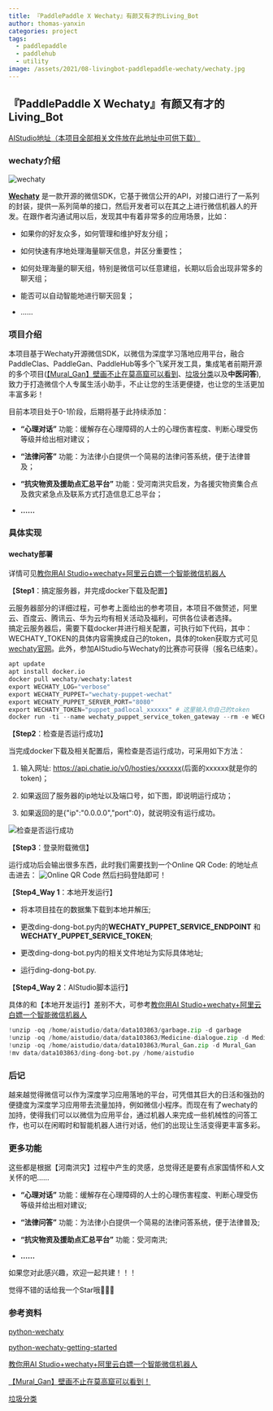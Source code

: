 ```yaml
---
title: 『PaddlePaddle X Wechaty』有颜又有才的Living_Bot
author: thomas-yanxin
categories: project
tags:
  - paddlepaddle
  - paddlehub
  - utility
image: /assets/2021/08-livingbot-paddlepaddle-wechaty/wechaty.jpg
---
```


## 『PaddlePaddle X Wechaty』有颜又有才的Living_Bot

[AIStudio地址（本项目全部相关文件放在此地址中可供下载）](https://aistudio.baidu.com/aistudio/projectdetail/2272396)

### wechaty介绍

![wechaty](/assets/2021/08-livingbot-paddlepaddle-wechaty/wechaty.jpg)

**[Wechaty](https://github.com/wechaty/wechaty)** 是一款开源的微信SDK，它基于微信公开的API，对接口进行了一系列的封装，提供一系列简单的接口，然后开发者可以在其之上进行微信机器人的开发。在跟作者沟通试用以后，发现其中有着非常多的应用场景，比如：

- 如果你的好友众多，如何管理和维护好友分组；

- 如何快速有序地处理海量聊天信息，并区分重要性；

- 如何处理海量的聊天组，特别是微信可以任意建组，长期以后会出现非常多的聊天组；

- 能否可以自动智能地进行聊天回复；

- ……

### 项目介绍

本项目基于Wechaty开源微信SDK，以微信为深度学习落地应用平台，融合PaddleClas、PaddleGan、PaddleHub等多个飞桨开发工具，集成笔者前期开源的多个项目([【Mural_Gan】壁画不止在莫高窟可以看到](https://aistudio.baidu.com/aistudio/projectdetail/2231359)、[垃圾分类](https://aistudio.baidu.com/aistudio/projectdetail/1752787)以及**中医问答**),致力于打造微信个人专属生活小助手，不止让您的生活更便捷，也让您的生活更加丰富多彩！

目前本项目处于0-1阶段，后期将基于此持续添加：

- **“心理对话”** 功能：缓解存在心理障碍的人士的心理伤害程度、判断心理受伤等级并给出相对建议；

- **“法律问答”** 功能：为法律小白提供一个简易的法律问答系统，便于法律普及；

- **“抗灾物资及援助点汇总平台”** 功能：受河南洪灾启发，为各援灾物资集合点及救灾紧急点及联系方式打造信息汇总平台；

- **……**

### 具体实现

#### wechaty部署

详情可见[教你用AI Studio+wechaty+阿里云白嫖一个智能微信机器人](https://aistudio.baidu.com/aistudio/projectdetail/1836012?channelType=0&channel=0)

【**Step1**：搞定服务器，并完成docker下载及配置】

云服务器部分的详细过程，可参考上面给出的参考项目，本项目不做赘述，阿里云、百度云、腾讯云、华为云均有相关活动及福利，可供各位读者选择。  
搞定云服务器后，需要下载docker并进行相关配置，可执行如下代码，其中：WECHATY_TOKEN的具体内容需换成自己的token，具体的token获取方式可见[wechaty官网](https://wechaty.js.org/)。此外，参加AIStudio与Wechaty的比赛亦可获得（报名已结束）。

```python
apt update
apt install docker.io
docker pull wechaty/wechaty:latest
export WECHATY_LOG="verbose"
export WECHATY_PUPPET="wechaty-puppet-wechat"
export WECHATY_PUPPET_SERVER_PORT="8080"
export WECHATY_TOKEN="puppet_padlocal_xxxxxx" # 这里输入你自己的token
docker run -ti --name wechaty_puppet_service_token_gateway --rm -e WECHATY_LOG -e WECHATY_PUPPET -e WECHATY_TOKEN -e WECHATY_PUPPET_SERVER_PORT -p "$WECHATY_PUPPET_SERVER_PORT:$WECHATY_PUPPET_SERVER_PORT" wechaty/wechaty:latest
```

【**Step2**：检查是否运行成功】

当完成docker下载及相关配置后，需检查是否运行成功，可采用如下方法：

1. 输入网址: <https://api.chatie.io/v0/hosties/xxxxxx>(后面的xxxxxx就是你的token)；

2. 如果返回了服务器的ip地址以及端口号，如下图，即说明运行成功；

3. 如果返回的是{"ip":"0.0.0.0","port":0}，就说明没有运行成功。

![检查是否运行成功](/assets/2021/08-livingbot-paddlepaddle-wechaty/check.png)

【**Step3**：登录附载微信】

运行成功后会输出很多东西，此时我们需要找到一个Online QR Code: 的地址点击进去： 
![Online QR Code](/assets/2021/08-livingbot-paddlepaddle-wechaty/QR.png)
然后扫码登陆即可！

【**Step4_Way 1**：本地开发运行】

- 将本项目挂在的数据集下载到本地并解压;

- 更改ding-dong-bot.py内的**WECHATY_PUPPET_SERVICE_ENDPOINT** 和 **WECHATY_PUPPET_SERVICE_TOKEN**;

- 更改ding-dong-bot.py内的相关文件地址为实际具体地址;

- 运行ding-dong-bot.py.

【**Step4_Way 2**：AIStudio脚本运行】

具体的和【本地开发运行】差别不大，可参考[教你用AI Studio+wechaty+阿里云白嫖一个智能微信机器人](https://aistudio.baidu.com/aistudio/projectdetail/1836012?channelType=0&channel=0)

```python
!unzip -oq /home/aistudio/data/data103863/garbage.zip -d garbage
!unzip -oq /home/aistudio/data/data103863/Medicine-dialogue.zip -d Medicine-dialogue
!unzip -oq /home/aistudio/data/data103863/Mural_Gan.zip -d Mural_Gan
!mv data/data103863/ding-dong-bot.py /home/aistudio
```

### 后记

越来越觉得微信可以作为深度学习应用落地的平台，可凭借其巨大的日活和强劲的便捷度为深度学习应用带去流量加持，例如微信小程序。而现在有了wechaty的加持，使得我们可以以微信为应用平台，通过机器人来完成一些机械性的问答工作，也可以在闲暇时和智能机器人进行对话，他们的出现让生活变得更丰富多彩。

### 更多功能

这些都是根据【河南洪灾】过程中产生的灵感，总觉得还是要有点家国情怀和人文关怀的吧……

- **“心理对话”** 功能：缓解存在心理障碍的人士的心理伤害程度、判断心理受伤等级并给出相对建议;

- **“法律问答”** 功能：为法律小白提供一个简易的法律问答系统，便于法律普及;

- **“抗灾物资及援助点汇总平台”** 功能：受河南洪;

- **……**

如果您对此感兴趣，欢迎一起共建！！！

觉得不错的话给我一个Star哦🎉🎉🎉

### 参考资料

[python-wechaty](https://github.com/wechaty/python-wechaty)

[python-wechaty-getting-started](https://github.com/wechaty/python-wechaty-getting-started)

[教你用AI Studio+wechaty+阿里云白嫖一个智能微信机器人](https://aistudio.baidu.com/aistudio/projectdetail/1836012?channelType=0&channel=0)

[【Mural_Gan】壁画不止在莫高窟可以看到！](https://aistudio.baidu.com/aistudio/projectdetail/2231359)

[垃圾分类](https://aistudio.baidu.com/aistudio/projectdetail/1752787)
